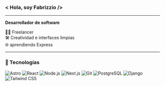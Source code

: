 ### < Hola, soy Fabrizzio />
---

**Desarrollador de software**  

👨‍💻 Freelancer <br/>
🛠️ Creatividad e interfaces limpias <br/>
🌐 aprendiendo Express

---

### 🧰 Tecnologías

![Astro](https://img.shields.io/badge/Astro-000000?style=flat&logo=astro&logoColor=white)
![React](https://img.shields.io/badge/React-20232A?style=flat&logo=react&logoColor=61DAFB)
![Node.js](https://img.shields.io/badge/Node.js-339933?style=flat&logo=nodedotjs&logoColor=white)
![Next.js](https://img.shields.io/badge/Next.js-000000?style=flat&logo=nextdotjs&logoColor=white)
![Git](https://img.shields.io/badge/Git-F05032?style=flat&logo=git&logoColor=white)
![PostgreSQL](https://img.shields.io/badge/PostgreSQL-336791?style=flat&logo=postgresql&logoColor=white)
![Django](https://img.shields.io/badge/Django-092E20?style=flat&logo=django&logoColor=white)
![Tailwind CSS](https://img.shields.io/badge/Tailwind_CSS-06B6D4?style=flat&logo=tailwindcss&logoColor=white)
